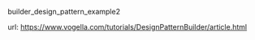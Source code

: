 builder_design_pattern_example2

url: <a>https://www.vogella.com/tutorials/DesignPatternBuilder/article.html</a>